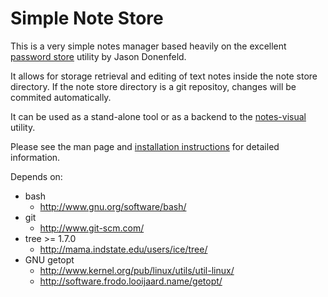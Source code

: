 Simple Note Store
=================

This is a very simple notes manager based heavily on the excellent
[password store](http://www.passwordstore.org) utility by Jason Donenfeld.

It allows for storage retrieval and editing of text notes inside the note
store directory. If the note store directory is a git repositoy, changes
will be commited automatically.

It can be used as a stand-alone tool or as a backend to the
[notes-visual](https://github.com/phha/notes-visual)
utility.

Please see the man page and [installation instructions](INSTALL.md) for detailed information. 

Depends on:
* bash
  * http://www.gnu.org/software/bash/
* git
  * http://www.git-scm.com/
* tree >= 1.7.0
  * http://mama.indstate.edu/users/ice/tree/
* GNU getopt
  * http://www.kernel.org/pub/linux/utils/util-linux/
  * http://software.frodo.looijaard.name/getopt/

